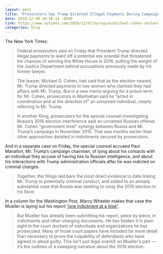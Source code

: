 ```yaml
---
layout: post
title: "Prosecutors Say Trump Directed Illegal Payments During Campaign"
date: 2018-12-08 20:58:14 -0500
link: https://www.nytimes.com/2018/12/07/nyregion/michael-cohen-sentence.html?utm_source=newsletter&utm_medium=email&utm_campaign=newsletter_axiosam&stream=top
categories: blog
---
```

The New York Times:

>Federal prosecutors said on Friday that President Trump directed illegal payments to ward off a potential sex scandal that threatened his chances of winning the White House in 2016, putting the weight of the Justice Department behind accusations previously made by his former lawyer.
>
>The lawyer, Michael D. Cohen, had said that as the election neared, Mr. Trump directed payments to two women who claimed they had affairs with Mr. Trump. But in a new memo arguing for a prison term for Mr. Cohen, prosecutors in Manhattan said he “acted in coordination and at the direction of” an unnamed individual, clearly referring to Mr. Trump.
>
>In another filing, prosecutors for the special counsel investigating Russia’s 2016 election interference said an unnamed Russian offered Mr. Cohen “government level” synergy between Russia and Mr. Trump’s campaign in November 2015. That was months earlier than other approaches detailed in indictments secured by prosecutors.
>
And in a separate case on Friday, the special counsel accused Paul Manafort, Mr. Trump’s campaign chairman, of lying about his contacts with an individual they accuse of having ties to Russian intelligence, and about his interactions with Trump administration officials after he was indicted on criminal charges.
>
>Together, the filings laid bare the most direct evidence to date linking Mr. Trump to potentially criminal conduct, and added to an already substantial case that Russia was seeking to sway the 2016 election in his favor.

In a column for the Washington Post, Marcy Wheeler makes that case the Mueller is laying out his report [“one indictment at a time”](https://www.washingtonpost.com/outlook/2018/12/07/mueller-has-already-issued-most-his-report-one-indictment-time/).

>But Mueller has already been submitting his report, piece by piece, in indictments and other charging documents. He has hidden it in plain sight in the court dockets of individuals and organizations he has prosecuted. Many of those court papers have included far more detail than necessary to prove the culpability of defendants who have agreed to plead guilty. This isn’t just legal overkill on Mueller’s part — it’s the outlines of a sweeping narrative about the 2016 election.
